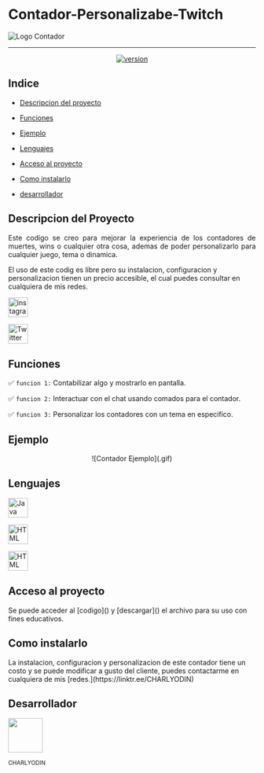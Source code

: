 # Contador-Personalizabe-Twitch

![Logo Contador](https://cdn.discordapp.com/attachments/989554678050222160/1072732945598648371/icons8-contador.gif)

<hr>

<p align="center"><a href="https://bit.ly/charlyodin"><img src="https://img.shields.io/badge/version-3.4-5aff59" alt="version"/></a></p>

## Indice

- [Descripcion del proyecto](#descripcion-del-proyecto)

- [Funciones](#funciones)

- [Ejemplo](#ejemplo)

- [Lenguajes](#lenguajes)

- [Acceso al proyecto](#acceso-al-proyecto)

- [Como instalarlo](#como-instalarlo)

- [desarrollador](#desarrollador)

## Descripcion del Proyecto

<p align="justify">
  Este codigo se creo para mejorar la experiencia de los contadores de muertes, wins o cualquier otra cosa, ademas de poder personalizarlo para cualquier juego, tema o dinamica.
  
  El uso de este codig es libre pero su instalacion, configuracion y personalizacion tienen un precio accesible, el cual puedes consultar en cualquiera de mis redes.
</p>

<p align="left"><a href="https://www.instagram.com/charly0din" target="_blank"> <img src="https://cdn.discordapp.com/attachments/989554678050222160/1072713010306633728/instagram-new.png" alt="instagramCharlyodin" width="40" height="40"/></a></p>

<p align="left"><a href="https://twitter.com/charlyodin" target="_blank"> <img src="https://cdn.discordapp.com/attachments/989554678050222160/1072713298623090819/twitter.png" alt="TwitterCharlyodin" width="40" height="40"/></a></p>

## Funciones

✅ `funcion 1:` Contabilizar algo y mostrarlo en pantalla.

✅ `funcion 2:` Interactuar con el chat usando comados para el contador.

✅ `funcion 3:` Personalizar los contadores con un tema en especifico.

## Ejemplo

<div align="center">
  ![Contador Ejemplo](.gif)
</div>

###

## Lenguajes

<a href="https://www.javascript.com" target=_blank> <img src="https://img.icons8.com/color/480/null/javascript--v1.png" alt="Java Script" width="40px" height="40px"/></a>

<a href="https://html.com" target=_blank> <img src="https://img.icons8.com/color/480/null/html-5--v1.png" alt="HTML" width="40px" height="40px"/></a>

<a href="https://developer.mozilla.org/en-US/docs/learn/css/first_steps/what_is_css" target=_blank> <img src="https://img.icons8.com/color/480/null/css3.png" alt="HTML" width="40px" height="40px"/></a>

## Acceso al proyecto

<p>Se puede acceder al [codigo]() y [descargar]() el archivo para su uso con fines educativos.</p>

## Como instalarlo

<p>La instalacion, configuracion y personalizacion de este contador tiene un costo y se puede modificar a gusto del cliente, puedes contactarme en cualquiera de mis [redes.](https://linktr.ee/CHARLYODIN)</p>

## Desarrollador

[<img src="https://cdn.discordapp.com/avatars/404807539398672397/8ad1b09ad49b1fb97c4d8455f636cead.png?size=1024" width="70px" height="70px">](https://github.com/charlyodin)
<p align="left"><sub>CHARLYODIN</sub></p>
